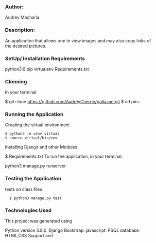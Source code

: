 



### Author:
 Audrey Macharia

### Description:
An application that allows one to view images and may also copy links of the desired pictures.

### SetUp/ Installation Requirements

python3.6
pip
virtualenv
Requirements.txt

### Clonning
In your terminal
  
   $ git clone https://github.com/AudreyCherrie/galla.me.git
   $ cd pics

### Running the Application
Creating the virtual environment

    $ python3 -m venv virtual
    $ source virtual/bin/env

Installing Django and other Modules

  $  Requirements.txt
To run the application, in your terminal:

  python3 manage.py runserver



### Testing the Application
tests on class files

      $ python3 manage.py test

### Technologies Used
This project was generated using

Python version 3.8.0.
Django
Bootstrap.
javascript.
PSQL database.
HTML,CSS
Support and